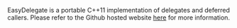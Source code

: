 EasyDelegate is a portable C++11 implementation of delegates and deferred callers. Please refer to the Github hosted website [here](http://ragora.github.io/EasyDelegate) for more information.
